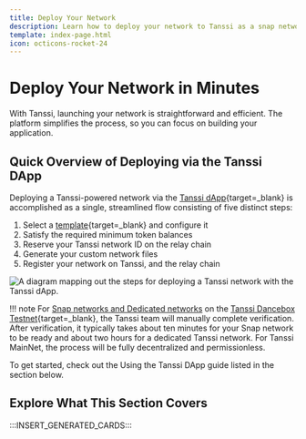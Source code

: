 ```yaml
---
title: Deploy Your Network
description: Learn how to deploy your network to Tanssi as a snap network for short-term testing or as a dedicated Tanssi network for long-term testing.
template: index-page.html
icon: octicons-rocket-24
---
```


# Deploy Your Network in Minutes

With Tanssi, launching your network is straightforward and efficient. The platform simplifies the process, so you can focus on building your application.

## Quick Overview of Deploying via the Tanssi DApp

Deploying a Tanssi-powered network via the [Tanssi dApp](https://apps.tanssi.network){target=\_blank} is accomplished as a single, streamlined flow consisting of five distinct steps:

1. Select a [template](/builders/build/templates/overview/){target=\_blank} and configure it
2. Satisfy the required minimum token balances
3. Reserve your Tanssi network ID on the relay chain
4. Generate your custom network files
5. Register your network on Tanssi, and the relay chain

![A diagram mapping out the steps for deploying a Tanssi network with the Tanssi dApp.](/images/builders/deploy/dapp/dapp-2.webp)

!!! note
    For [Snap networks and Dedicated networks](/builders/deploy/dapp/##snap-appchains-vs-dedicated-appchains) on the [Tanssi Dancebox Testnet](/builders/tanssi-network/testnet/dancebox/){target=\_blank}, the Tanssi team will manually complete verification. After verification, it typically takes about ten minutes for your Snap network to be ready and about two hours for a dedicated Tanssi network. For Tanssi MainNet, the process will be fully decentralized and permissionless.

To get started, check out the Using the Tanssi DApp guide listed in the section below.

## Explore What This Section Covers

:::INSERT_GENERATED_CARDS:::